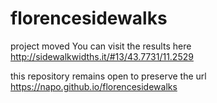 # florencesidewalks
project moved 
You can visit the results here
http://sidewalkwidths.it/#13/43.7731/11.2529

this repository remains open to preserve the url https://napo.github.io/florencesidewalks
